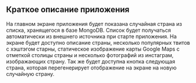 ## Краткое описание приложения

На главном экране приложения будет показана случайная страна из списка, хранящегося в базе MongoDB. Список будет получаться автоматически из внешнего источника при старте приложения. На экране будет доступно описание страны, несколько популярных твитов с хэштэгом старны, статическое изображение карты Google Maps с отметкой столицы страны и несколько фотографий из инстаграм, изображающих страну. Так же будет доступна кнопка следующая страна, которая перегенерирует отображение на экране на новую случайную страну.
